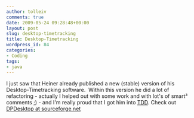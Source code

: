 ```yaml
---
author: tolleiv
comments: true
date: 2009-05-24 09:28:48+00:00
layout: post
slug: desktop-timetracking
title: Desktop-Timetracking
wordpress_id: 84
categories:
- Coding
tags:
- java
---
```


I just saw that Heiner already published a new (stable) version of his Desktop-Timetracking software.  Within this version he did a lot of refactoring - actually I helped out with some work and with lot's of smart³ comments ;) - and I'm really proud that I got him into [TDD](en.wikipedia.org/wiki/Test-driven_development). Check out [DPDesktop at sourceforge.net](http://dpdesktop.sourceforge.net/wordpress/)
